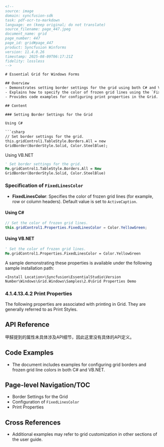 ```html
<!-- 
source: image
domain: syncfusion-sdk
task: pdf-ocr-to-markdown
language: en (keep original; do not translate)
source_filename: page_447.jpeg
document_name: grid
page_number: 447
page_id: grid#page_447
product: Syncfusion Winforms
version: 11.4.0.26
timestamp: 2025-08-09T06:17:21Z
fidelity: lossless
-->

# Essential Grid for Windows Forms

## Overview
- Demonstrates setting border settings for the grid using both C# and VB.NET.
- Explains how to specify the color of frozen grid lines using the `FixedLinesColor` property.
- Provides code examples for configuring print properties in the Grid.

## Content

### Setting Border Settings for the Grid

Using C#

```csharp
// Set border settings for the grid.
this.gridControl1.TableStyle.Borders.All = new
GridBorder(BorderStyle.Solid, Color.SteelBlue);
```

Using VB.NET

```vb
' Set border settings for the grid.
Me.gridControl1.TableStyle.Borders.All = New
GridBorder(BorderStyle.Solid, Color.SteelBlue)
```

### Specification of `FixedLinesColor`

- **FixedLinesColor**: Specifies the color of frozen grid lines (for example, row or column headers). Default value is set to `ActiveCaption`.

#### Using C#

```csharp
// Set the color of frozen grid lines.
this.gridControl1.Properties.FixedLinesColor = Color.YellowGreen;
```

#### Using VB.NET

```vb
' Set the color of frozen grid lines.
Me.gridControl1.Properties.FixedLinesColor = Color.YellowGreen
```

A sample demonstrating these properties is available under the following sample installation path:

`<Install Location>\Syncfusion\EssentialStudio\Version Number\Windows\Grid.Windows\Samples\2.0\Grid Properties Demo`

### 4.1.4.13.4.2 Print Properties

The following properties are associated with printing in Grid. They are generally referred to as Print Styles.

## API Reference

甲醛提到的属性未具体涉及API细节，因此这里没有具体的API定义。

## Code Examples

- The document includes examples for configuring grid borders and frozen grid line colors in both C# and VB.NET.

## Page-level Navigation/TOC

- Border Settings for the Grid
- Configuration of `FixedLinesColor`
- Print Properties

## Cross References

- Additional examples may refer to grid customization in other sections of the user guide.

<!-- tags: [Syncfusion, Winforms, Grid, Print Properties, Frozen Grid Lines, Border Settings] keywords: [FixedLinesColor, Grid Borders, Print Styles, C#, VB.NET] -->
```